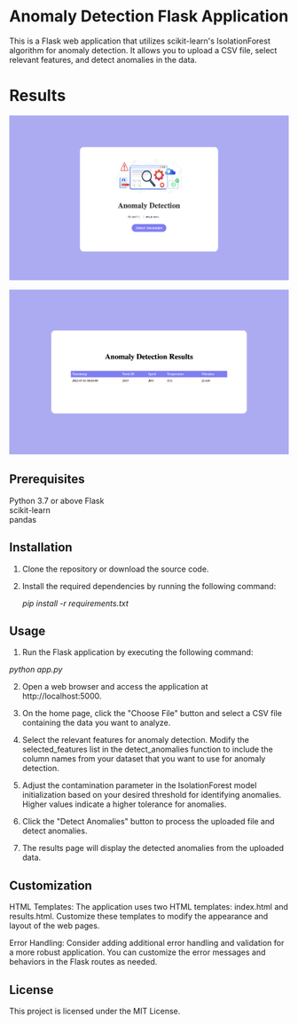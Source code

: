 # Anomaly Detection Flask Application

This is a Flask web application that utilizes scikit-learn's IsolationForest algorithm for anomaly detection. It allows you to upload a CSV file, select relevant features, and detect anomalies in the data.

# Results
![Homepage](https://github.com/jaiswalnj/Anamolies_detection/blob/main/index.png)

![Result page](https://github.com/jaiswalnj/Anamolies_detection/blob/main/result.png)

## Prerequisites

Python 3.7 or above
Flask<br>
scikit-learn<br>
pandas

## Installation

1. Clone the repository or download the source code.
2. Install the required dependencies by running the following command:

   *pip install -r requirements.txt*

## Usage

1. Run the Flask application by executing the following command:

  *python app.py*

2. Open a web browser and access the application at http://localhost:5000.

3. On the home page, click the "Choose File" button and select a CSV file containing the data you want to analyze.

4. Select the relevant features for anomaly detection. Modify the selected_features list in the detect_anomalies function to include the column names from your dataset that you want to use for anomaly detection.

5. Adjust the contamination parameter in the IsolationForest model initialization based on your desired threshold for identifying anomalies. Higher values indicate a higher tolerance for anomalies.

6. Click the "Detect Anomalies" button to process the uploaded file and detect anomalies.

7. The results page will display the detected anomalies from the uploaded data.

## Customization

HTML Templates: The application uses two HTML templates: index.html and results.html. Customize these templates to modify the appearance and layout of the web pages.

Error Handling: Consider adding additional error handling and validation for a more robust application. You can customize the error messages and behaviors in the Flask routes as needed.

## License

This project is licensed under the MIT License.
